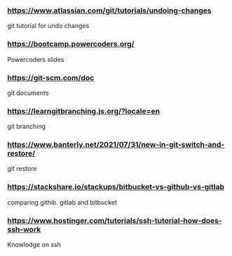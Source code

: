 ### https://www.atlassian.com/git/tutorials/undoing-changes 
git tutorial for undo changes

### https://bootcamp.powercoders.org/  
Powercoders slides

### https://git-scm.com/doc 
git documents

### https://learngitbranching.js.org/?locale=en
git branching

### https://www.banterly.net/2021/07/31/new-in-git-switch-and-restore/
git restore

### https://stackshare.io/stackups/bitbucket-vs-github-vs-gitlab
comparing githib. gitlab and bitbucket

### https://www.hostinger.com/tutorials/ssh-tutorial-how-does-ssh-work
Knowlodge on ssh    
